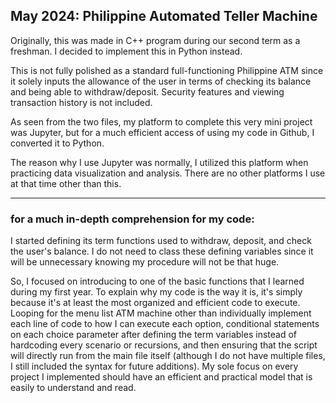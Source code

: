 ## May 2024: Philippine Automated Teller Machine

Originally, this was made in C++ program during our second term as a freshman. I decided to implement this in Python instead.

This is not fully polished as a standard full-functioning Philippine ATM since it solely inputs the allowance of the user in terms of checking its balance and being able to withdraw/deposit. Security features and viewing transaction history is not included.

As seen from the two files, my platform to complete this very mini project was Jupyter, but for a much efficient access of using my code in Github, I converted it to Python.

The reason why I use Jupyter was normally, I utilized this platform when practicing data visualization and analysis. There are no other platforms I use at that time other than this.

---

### for a much in-depth comprehension for my code:

I started defining its term functions used to withdraw, deposit, and check the user's balance. I do not need to class these defining variables since it will be unnecessary knowing my procedure will not be that huge.

So, I focused on introducing to one of the basic functions that I learned during my first year. To explain why my code is the way it is, it's simply because it's at least the most organized and efficient code to execute. Looping for the menu list ATM machine other than individually implement each line of code to how I can execute each option, conditional statements on each choice parameter after defining the term variables instead of hardcoding every scenario or recursions, and then ensuring that the script will directly run from the main file itself (although I do not have multiple files, I still included the syntax for future additions). My sole focus on every project I implemented should have an efficient and practical model that is easily to understand and read.
